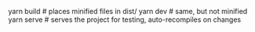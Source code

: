 yarn build # places minified files in dist/
yarn dev   # same, but not minified
yarn serve # serves the project for testing, auto-recompiles on changes
